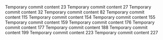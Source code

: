 Temporary commit content 23
Temporary commit content 27
Temporary commit content 32
Temporary commit content 82
Temporary commit content 115
Temporary commit content 154
Temporary commit content 155
Temporary commit content 159
Temporary commit content 176
Temporary commit content 177
Temporary commit content 188
Temporary commit content 199
Temporary commit content 223
Temporary commit content 227
